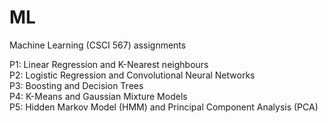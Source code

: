 # ML
Machine Learning (CSCI 567) assignments <br/>

P1: Linear Regression and K-Nearest neighbours <br/> 
P2: Logistic Regression and Convolutional Neural Networks <br/>
P3: Boosting and Decision Trees <br/>
P4: K-Means and Gaussian Mixture Models <br/>
P5: Hidden Markov Model (HMM) and Principal Component Analysis (PCA)
